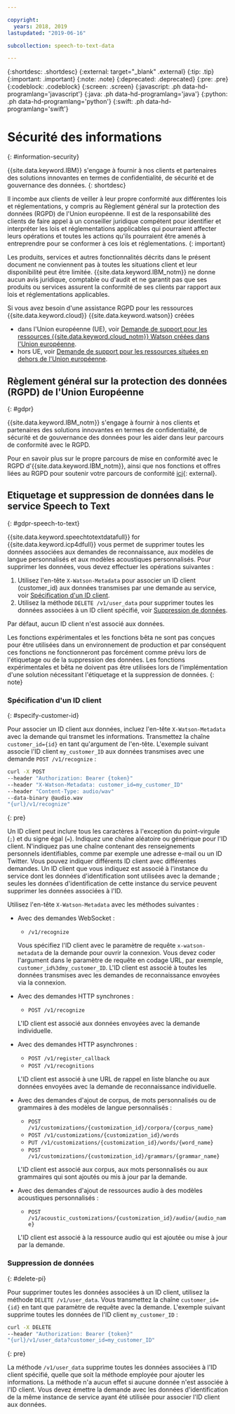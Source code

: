 ```yaml
---

copyright:
  years: 2018, 2019
lastupdated: "2019-06-16"

subcollection: speech-to-text-data

---
```


{:shortdesc: .shortdesc}
{:external: target="_blank" .external}
{:tip: .tip}
{:important: .important}
{:note: .note}
{:deprecated: .deprecated}
{:pre: .pre}
{:codeblock: .codeblock}
{:screen: .screen}
{:javascript: .ph data-hd-programlang='javascript'}
{:java: .ph data-hd-programlang='java'}
{:python: .ph data-hd-programlang='python'}
{:swift: .ph data-hd-programlang='swift'}

# Sécurité des informations
{: #information-security}

{{site.data.keyword.IBM}} s'engage à fournir à nos clients et partenaires des solutions innovantes en termes de confidentialité, de sécurité et de gouvernance des données.
{: shortdesc}

Il incombe aux clients de veiller à leur propre conformité aux différentes lois et réglementations, y compris au Règlement général sur la protection des données (RGPD) de l'Union européenne. Il est de la responsabilité des clients de faire appel à un conseiller juridique compétent pour identifier et interpréter les lois et réglementations applicables qui pourraient affecter leurs opérations et toutes les actions qu'ils pourraient être amenés à entreprendre pour se conformer à ces lois et réglementations.
{: important}

Les produits, services et autres fonctionnalités décrits dans le présent document ne conviennent pas à toutes les situations client et leur disponibilité peut être limitée. {{site.data.keyword.IBM_notm}} ne donne aucun avis juridique, comptable ou d'audit et ne garantit pas que ses produits ou services assurent la conformité de ses clients par rapport aux lois et réglementations applicables.

Si vous avez besoin d'une assistance RGPD pour les ressources {{site.data.keyword.cloud}} {{site.data.keyword.watson}} créées

-   dans l'Union européenne (UE), voir [Demande de support pour les ressources {{site.data.keyword.cloud_notm}} Watson créées dans l'Union européenne](/docs/services/watson?topic=watson-gdpr-sar#request-EU).
-   hors UE, voir [Demande de support pour les ressources situées en dehors de l'Union européenne](/docs/services/watson?topic=watson-gdpr-sar#request-non-EU).

## Règlement général sur la protection des données (RGPD) de l'Union Européenne
{: #gdpr}

{{site.data.keyword.IBM_notm}} s'engage à fournir à nos clients et partenaires des solutions innovantes en termes de confidentialité, de sécurité et de gouvernance des données pour les aider dans leur parcours de conformité avec le RGPD.

Pour en savoir plus sur le propre parcours de mise en conformité avec le RGPD d'{{site.data.keyword.IBM_notm}}, ainsi que nos fonctions et offres liées au RGPD pour soutenir votre parcours de conformité [ici](http://www.ibm.com/gdpr){: external}.  

## Etiquetage et suppression de données dans le service Speech to Text
{: #gdpr-speech-to-text}

{{site.data.keyword.speechtotextdatafull}} for {{site.data.keyword.icp4dfull}} vous permet de supprimer toutes les données associées aux demandes de reconnaissance, aux modèles de langue personnalisés et aux modèles acoustiques personnalisés. Pour supprimer les données, vous devez effectuer les opérations suivantes :

1.  Utilisez l'en-tête `X-Watson-Metadata` pour associer un ID client (customer_id) aux données transmises par une demande au service, voir [Spécification d'un ID client](#specify-customer-id).
1.  Utilisez la méthode `DELETE /v1/user_data` pour supprimer toutes les données associées à un ID client spécifié, voir [Suppression de données](#delete-pi).

Par défaut, aucun ID client n'est associé aux données.

Les fonctions expérimentales et les fonctions bêta ne sont pas conçues pour être utilisées dans un environnement de production et par conséquent ces fonctions ne fonctionneront pas forcément comme prévu lors de l'étiquetage ou de la suppression des données. Les fonctions expérimentales et bêta ne doivent pas être utilisées lors de l'implémentation d'une solution nécessitant l'étiquetage et la suppression de données.
{: note}

### Spécification d'un ID client
{: #specify-customer-id}

Pour associer un ID client aux données, incluez l'en-tête `X-Watson-Metadata` avec la demande qui transmet les informations. Transmettez la chaîne `customer_id={id}` en tant qu'argument de l'en-tête. L'exemple suivant associe l'ID client `my_customer_ID` aux données transmises avec une demande `POST /v1/recognize` :

```bash
curl -X POST
--header "Authorization: Bearer {token}"
--header "X-Watson-Metadata: customer_id=my_customer_ID"
--header "Content-Type: audio/wav"
--data-binary @audio.wav
"{url}/v1/recognize"
```
{: pre}

Un ID client peut inclure tous les caractères à l'exception du point-virgule (`;`) et du signe égal (`=`). Indiquez une chaîne aléatoire ou générique pour l'ID client. N'indiquez pas une chaîne contenant des renseignements personnels identifiables, comme par exemple une adresse e-mail ou un ID Twitter. Vous pouvez indiquer différents ID client avec différentes demandes. Un ID client que vous indiquez est associé à l'instance du service dont les données d'identification sont utilisées avec la demande ; seules les données d'identification de cette instance du service peuvent supprimer les données associées à l'ID.

Utilisez l'en-tête `X-Watson-Metadata` avec les méthodes suivantes :

-   Avec des demandes WebSocket :
    -   `/v1/recognize`

    Vous spécifiez l'ID client avec le paramètre de requête `x-watson-metadata` de la demande pour ouvrir la connexion. Vous devez coder l'argument dans le paramètre de requête en codage URL, par exemple, `customer_id%3dmy_customer_ID`. L'ID client est associé à toutes les données transmises avec les demandes de reconnaissance envoyées via la connexion.
-   Avec des demandes HTTP synchrones :
    -   `POST /v1/recognize`

    L'ID client est associé aux données envoyées avec la demande individuelle.
-   Avec des demandes HTTP asynchrones :
    -   `POST /v1/register_callback`
    -   `POST /v1/recognitions`

    L'ID client est associé à une URL de rappel en liste blanche ou aux données envoyées avec la demande de reconnaissance individuelle.

-   Avec des demandes d'ajout de corpus, de mots personnalisés ou de grammaires à des modèles de langue personnalisés :
    -   `POST /v1/customizations/{customization_id}/corpora/{corpus_name}`
    -   `POST /v1/customizations/{customization_id}/words`
    -   `PUT /v1/customizations/{customization_id}/words/{word_name}`
    -   `POST /v1/customizations/{customization_id}/grammars/{grammar_name}`

    L'ID client est associé aux corpus, aux mots personnalisés ou aux grammaires qui sont ajoutés ou mis à jour par la demande.
-   Avec des demandes d'ajout de ressources audio à des modèles acoustiques personnalisés :
    -   `POST /v1/acoustic_customizations/{customization_id}/audio/{audio_name}`

    L'ID client est associé à la ressource audio qui est ajoutée ou mise à jour par la demande.

### Suppression de données
{: #delete-pi}

Pour supprimer toutes les données associées à un ID client, utilisez la méthode `DELETE /v1/user_data`. Vous transmettez la chaîne `customer_id={id}` en tant que paramètre de requête avec la demande. L'exemple suivant supprime toutes les données de l'ID client `my_customer_ID` :

```bash
curl -X DELETE
--header "Authorization: Bearer {token}"
"{url}/v1/user_data?customer_id=my_customer_ID"
```
{: pre}

La méthode `/v1/user_data` supprime toutes les données associées à l'ID client spécifié, quelle que soit la méthode employée pour ajouter les informations. La méthode n'a aucun effet si aucune donnée n'est associée à l'ID client. Vous devez émettre la demande avec les données d'identification de la même instance de service ayant été utilisée pour associer l'ID client aux données.
